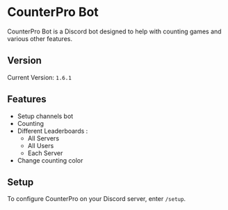 # CounterPro Bot

CounterPro Bot is a Discord bot designed to help with counting games and various other features.

## Version

Current Version: `1.6.1`

## Features

- Setup channels bot
- Counting
- Different Leaderboards :
    - All Servers
    - All Users
    - Each Server
- Change counting color

## Setup

To configure CounterPro on your Discord server, enter `/setup`.
